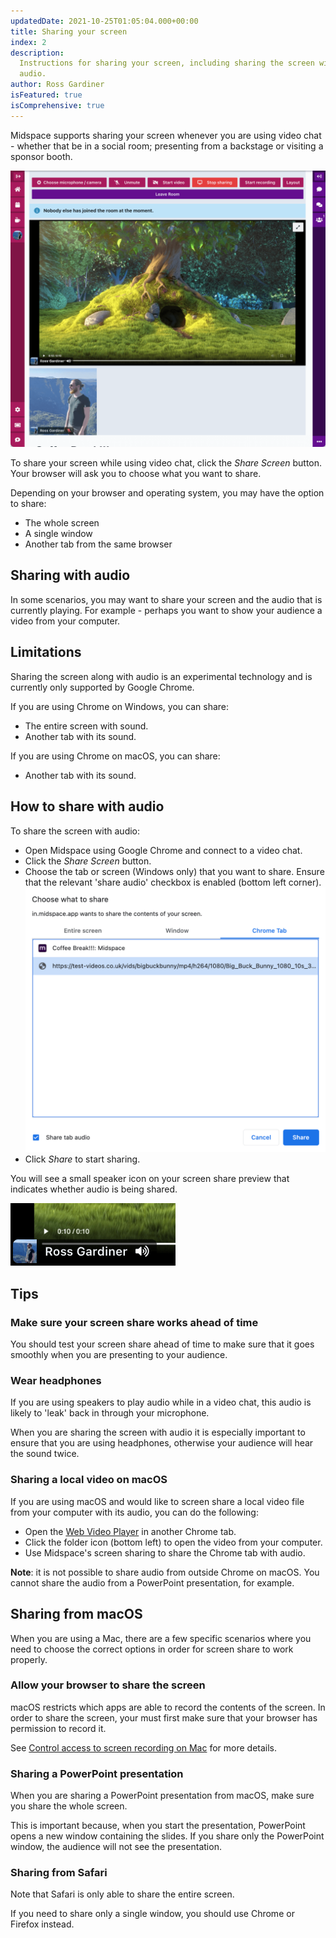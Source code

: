 ```yaml
---
updatedDate: 2021-10-25T01:05:04.000+00:00
title: Sharing your screen
index: 2
description:
  Instructions for sharing your screen, including sharing the screen with
  audio.
author: Ross Gardiner
isFeatured: true
isComprehensive: true
---
```


Midspace supports sharing your screen whenever you are using video chat - whether that be in a social room; presenting from a backstage or visiting a sponsor booth.

![A screenshot of the screen sharing experience in a Midspace video chat.](/images/screen-share.png)

To share your screen while using video chat, click the _Share Screen_ button. Your browser will ask you to choose what you want to share.

Depending on your browser and operating system, you may have the option to share:

- The whole screen
- A single window
- Another tab from the same browser

## Sharing with audio

In some scenarios, you may want to share your screen and the audio that is currently playing. For example - perhaps you want to show your audience a video from your computer.

## Limitations

Sharing the screen along with audio is an experimental technology and is currently only supported by Google Chrome.

If you are using Chrome on Windows, you can share:

- The entire screen with sound.
- Another tab with its sound.

If you are using Chrome on macOS, you can share:

- Another tab with its sound.

## How to share with audio

To share the screen with audio:

- Open Midspace using Google Chrome and connect to a video chat.
- Click the _Share Screen_ button.
- Choose the tab or screen (Windows only) that you want to share. Ensure that the relevant 'share audio' checkbox is enabled (bottom left corner).![Screenshot of the Google Chrome screen sharing dialog.](/images/screen-share-audio-checkbox.png)
- Click _Share_ to start sharing.

You will see a small speaker icon on your screen share preview that indicates whether audio is being shared.

![Screenshot of the icon that shows screen share audio is enabled.](/images/screen-share-audio-indicator.png)

## Tips

### Make sure your screen share works ahead of time

You should test your screen share ahead of time to make sure that it goes smoothly when you are presenting to your audience.

### Wear headphones

If you are using speakers to play audio while in a video chat, this audio is likely to 'leak' back in through your microphone.

When you are sharing the screen with audio it is especially important to ensure that you are using headphones, otherwise your audience will hear the sound twice.

### Sharing a local video on macOS

If you are using macOS and would like to screen share a local video file from your computer with its audio, you can do the following:

- Open the [Web Video Player]() in another Chrome tab.
- Click the folder icon (bottom left) to open the video from your computer.
- Use Midspace's screen sharing to share the Chrome tab with audio.

**Note**: it is not possible to share audio from outside Chrome on macOS. You cannot share the audio from a PowerPoint presentation, for example.

## Sharing from macOS

When you are using a Mac, there are a few specific scenarios where you need to choose the correct options in order for screen share to work properly.

### Allow your browser to share the screen

macOS restricts which apps are able to record the contents of the screen. In order to share the screen, your must first make sure that your browser has permission to record it.

See [Control access to screen recording on Mac](https://support.apple.com/en-gb/guide/mac-help/mchld6aa7d23/mac) for more details.

### Sharing a PowerPoint presentation

When you are sharing a PowerPoint presentation from macOS, make sure you share the whole screen.

This is important because, when you start the presentation, PowerPoint opens a new window containing the slides. If you share only the PowerPoint window, the audience will not see the presentation.

### Sharing from Safari

Note that Safari is only able to share the entire screen.

If you need to share only a single window, you should use Chrome or Firefox instead.
